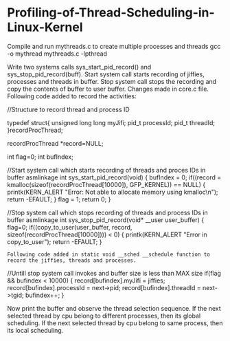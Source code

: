 # Profiling-of-Thread-Scheduling-in-Linux-Kernel

Compile and run mythreads.c to create multiple processes and threads
gcc -o mythread mythreads.c -lpthread

Write two systems calls sys_start_pid_record() and sys_stop_pid_record(buff). Start system call starts recording of jiffies, processes and threads in buffer. Stop system call stops the recording and copy the contents of buffer to user buffer. Changes made in core.c file. Following code added to record the activities:

//Structure to record thread and process ID

typedef struct{
	unsigned long long myJifi;
	pid_t processId;
	pid_t threadId;
}recordProcThread;

recordProcThread *record=NULL;

int flag=0;
int bufIndex;


//Start system call which starts recording of threads and proces IDs in buffer
asmlinkage int sys_start_pid_record(void)
{
	bufIndex = 0;
	if((record = kmalloc(sizeof(recordProcThread[10000]), GFP_KERNEL)) == NULL)
	{
		printk(KERN_ALERT "Error: Not able to allocate memory using kmalloc\n");
		return -EFAULT;
	}
	flag = 1;
	return 0;
}

//Stop system call which stops recording of threads and process IDs in buffer
asmlinkage int sys_stop_pid_record(void* __user user_buffer)
{
	flag=0;
	if((copy_to_user(user_buffer, record, sizeof(recordProcThread[10000]))) < 0)
	{
		printk(KERN_ALERT "Error in copy_to_user");
		return -EFAULT;
	}	
	
	Following code added in static void __sched __schedule function to record the jiffies, threads and processes.
//Untill stop system call invokes and buffer size is less than MAX size
if(flag && bufindex < 10000) {
   record[bufindex].myJifi = jiffies; record[bufindex].processId = next->pid; record[bufindex].threadId = next->tgid; bufindex++;
}

Now print the buffer and observe the thread selection sequence. If the next selected thread by cpu belong to different processes, then its global scheduling. If the next selected thread by cpu belong to same process, then its local scheduling. 
